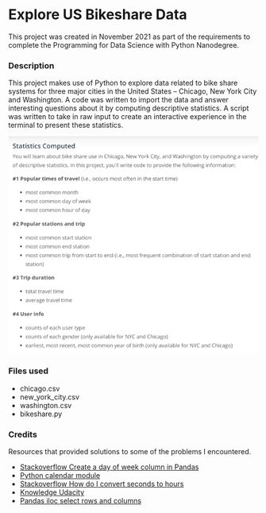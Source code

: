 # Explore US Bikeshare Data
This project was created in November 2021 as part of the requirements to complete the Programming for Data Science with Python Nanodegree.

### Description
This project makes use of Python to explore data related to bike share systems for three major cities in the United States – Chicago, New York City and Washington. A code was written to import the data and answer interesting questions about it by computing descriptive statistics. A script was written to take in raw input to create an interactive experience in the terminal to present these statistics.

![](https://raw.githubusercontent.com/isoken45/pdsnd_github/documentation/statistics%20_computed.png)

### Files used
- chicago.csv
- new_york_city.csv
- washington.csv
- bikeshare.py


### Credits
Resources that provided solutions to some of the problems I encountered.
- [Stackoverflow Create a day of week column in Pandas](https://stackoverflow.com/questions/30222533/create-a-day-of-week-column-in-a-pandas-dataframe-using-python)
- [Python calendar module](https://www.geeksforgeeks.org/python-calendar-module/)
- [Stackoverflow How do I convert seconds to hours](https://stackoverflow.com/questions/775049/how-do-i-convert-seconds-to-hours-minutes-and-seconds)
- [Knowledge Udacity](https://knowledge.udacity.com/?nanodegree=nd104&page=1&project=328&rubric=1379&sort=SCORE)
- [Pandas iloc select rows and columns](https://www.shanelynn.ie/pandas-iloc-loc-select-rows-and-columns-dataframe/)
